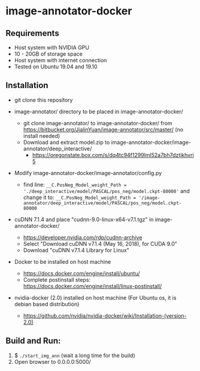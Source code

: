# image-annotator-docker

## Requirements
- Host system with NVIDIA GPU
- 10 - 20GB of storage space
- Host system with internet connection
- Tested on Ubuntu 19.04 and 19.10

## Installation
- git clone this repository

- image-annotator/ directory to be placed in image-annotator-docker/
  - git clone image-annotator/ to image-annotator-docker/ from https://bitbucket.org/JialinYuan/image-annotator/src/master/ (no install needed)
  - Download and extract model.zip to image-annotator-docker/image-annotator/deep_interactive/
    - https://oregonstate.box.com/s/dq4tc94f1299lml52a7bh7dztjkhvrj5

- Modify image-annotator-docker/image-annotator/config.py
  - find line: `__C.PosNeg_Model_weight_Path = './deep_interactive/model/PASCAL/pos_neg/model.ckpt-80000'` and change it to: `__C.PosNeg_Model_weight_Path = '/image-annotator/deep_interactive/model/PASCAL/pos_neg/model.ckpt-80000`

  
- cuDNN 7.1.4 and place "cudnn-9.0-linux-x64-v7.1.tgz" in image-annotator-docker/ 
  - https://developer.nvidia.com/rdp/cudnn-archive
  - Select "Download cuDNN v7.1.4 (May 16, 2018), for CUDA 9.0"
  - Download "cuDNN v7.1.4 Library for Linux"

- Docker to be installed on host machine
  - https://docs.docker.com/engine/install/ubuntu/
  - Complete postinstall steps: https://docs.docker.com/engine/install/linux-postinstall/

- nvidia-docker (2.0) installed on host machine (For Ubuntu os, it is debian based distribution)
  - https://github.com/nvidia/nvidia-docker/wiki/Installation-(version-2.0)

## Build and Run:
1. $ `./start_img_ann` (wait a long time for the build)
2. Open browser to 0.0.0.0:5000/
